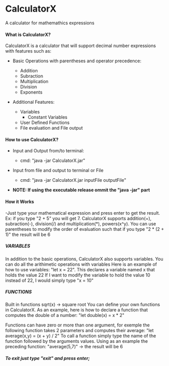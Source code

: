 # CalculatorX

A calculator for mathemathics expressions
<br>

#### What is CalculatorX?
  CalculatorX is a calculator that will support decimal number expressions with features such as:
  * Basic Operations with parentheses and operator precedence:
    * Addition
    * Subraction
    * Multiplication
    * Division
    * Exponents
  
  * Additional Features:
    * Variables
      * Constant Variables
    * User Defined Functions
    * File evaluation and File output


#### How to use CalculatorX?
 * Input and Output from/to terminal:
   * cmd: "java -jar CalculatorX.jar"

 * Input from file and output to terminal or File
   * cmd: "java -jar CalculatorX.jar inputFile outputFile"

 * **NOTE: If using the executable release ommit the "java -jar" part**

#### How it Works
 -Just type your mathematical expression and press enter to get the result. 
 Ex: if you type "2 + 5" you will get 7.
 CalculatorX supports addition(+), subraction(-), division(/) and 
	multiplication(*), powers(x^y).
 You can use parentheses to modify the order of evaluation such that if
 you type "2 * (2 + 1)" the result will be 6


##### VARIABLES
   In addition to the basic operations, CalculatorX also supports 
   variables. You can do all the arithimetic operations with variables
   Here is an example of how to use variables: "let x = 22". 
   This declares a variable named x that holds the value 22
   If I want to modify the variable to hold the value 10 instead of 22,
   I would simply type "x = 10"


##### FUNCTIONS
  Built in functions 
  sqrt(x) -> square root
  You can define your own functions in CalculatorX. As an example, 
  here is how to declare a function that computes the double of a number: 
  "let double(x) = x * 2"

  Functions can have zero or more than one argument, for exemple the 
  following function takes 2 parameters and computes their average:
  "let average(x,y) = (x + y) / 2"
  To call a function simply type the name of the function followed by 
  the arguments values. Using as an example the preceding function:
  "average(5,7)" -> the result will be 6


##### To exit just type "exit" and press enter;



